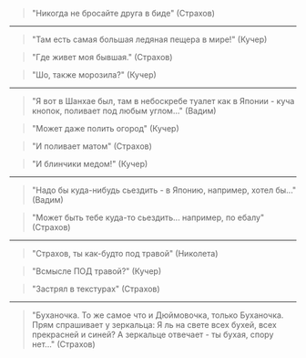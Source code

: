 
> "Никогда не бросайте друга в биде" (Страхов)

---

> "Там есть самая большая ледяная пещера в мире!" (Кучер)

> "Где живет моя бывшая." (Страхов)

> "Шо, также морозила?" (Кучер)

---

> "Я вот в Шанхае был, там в небоскребе туалет как в Японии - куча кнопок, поливает под любым углом..." (Вадим)

> "Может даже полить огород" (Кучер)

> "И поливает матом" (Страхов)

> "И блинчики медом!" (Кучер)

---

> "Надо бы куда-нибудь сьездить - в Японию, например, хотел бы..." (Вадим)

> "Может быть тебе куда-то сьездить... например, по ебалу" (Страхов)

---

> "Страхов, ты как-будто под травой" (Николета)

> "Всмысле ПОД травой?" (Кучер)

> "Застрял в текстурах" (Страхов)

---

> "Буханочка. То же самое что и Дюймовочка, только Буханочка. Прям спрашивает у зеркальца: Я ль на свете всех бухей, всех прекрасней и синей? А зеркальце отвечает - ты бухая, спору нет..." (Страхов)
